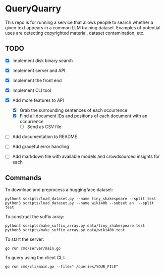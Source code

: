 # QueryQuarry

This repo is for running a service that allows people to search whether a given text appears in a common LLM training dataset. Examples of potential uses are detecting copyrighted material, dataset contamination, etc.

## TODO
- [X] Implement disk binary search
- [X] Implement server and API
- [X] Implement the front end 
- [X] Implement CLI tool
- [X] Add more features to API
    - [X] Grab the surrounding sentences of each occurrence
    - [X] Find all document IDs and positions of each document with an occurrence 
        - [ ] Send as CSV file
- [ ] Add documentation to README
- [ ] Add graceful error handling
- [ ] Add markdown file with available models and crowdsourced insights for each 


## Commands

To download and preprocess a huggingface dataset:
```
python3 scripts/load_dataset.py --name tiny_shakespeare --split test
python3 scripts/load_dataset.py --name wiki40b --subset en  --split test
```

To construct the suffix array:
```
python3 scripts/make_suffix_array.py data/tiny_shakespeare.test
python3 scripts/make_suffix_array.py data/wiki40b.test
```

To start the server:
```
go run cmd/server/main.go
```

To query using the client CLI:
```
go run cmd/cli/main.go --file="./queries/YOUR_FILE"
```
